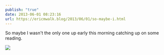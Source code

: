 ```yaml
---
publish: "true"
date: 2013-06-01 08:23:16
url: https://ericmwalk.blog/2013/06/01/so-maybe-i.html
---
```


So maybe I wasn't the only one up early this morning catching up on some reading.

![](https://ericmwalk.blog/uploads/2022/976db184f1.jpg)